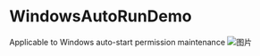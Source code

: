 # WindowsAutoRunDemo
Applicable to Windows auto-start permission maintenance
![图片](https://github.com/user-attachments/assets/c9040ef4-c58b-43aa-b630-2d39dd7702b2)
